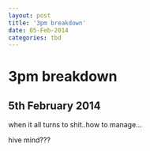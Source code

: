 ```yaml
---
layout: post
title: '3pm breakdown'
date: 05-Feb-2014
categories: tbd
---
```


# 3pm breakdown

## 5th February 2014

when it all turns to shit..how to manage...

hive mind???
